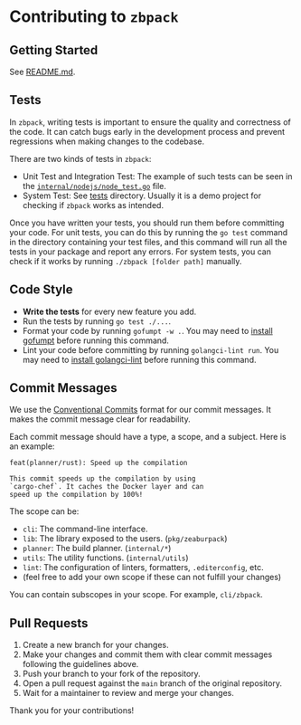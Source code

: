 # Contributing to `zbpack`

## Getting Started

See [README.md](./README.md).

## Tests

In `zbpack`, writing tests is important to ensure the quality and correctness of the code. It can catch bugs early in the development process and prevent regressions when making changes to the codebase.

There are two kinds of tests in `zbpack`:

- Unit Test and Integration Test: The example of such tests can be seen in the [`internal/nodejs/node_test.go`](internal/nodejs/node_test.go) file.
- System Test: See [tests](./tests) directory. Usually it is a demo project for checking if `zbpack` works as intended.

Once you have written your tests, you should run them before committing your code. For unit tests, you can do this by running the `go test` command in the directory containing your test files, and this command will run all the tests in your package and report any errors. For system tests, you can check if it works by running `./zbpack [folder path]` manually.

## Code Style

- **Write the tests** for every new feature you add.
- Run the tests by running `go test ./...`.
- Format your code by running `gofumpt -w .`. You may need to [install gofumpt](https://github.com/mvdan/gofumpt) before running this command.
- Lint your code before committing by running `golangci-lint run`. You may need to [install golangci-lint](https://golangci-lint.run/) before running this command.

## Commit Messages

We use the [Conventional Commits](https://www.conventionalcommits.org/en/v1.0.0/) format for our commit messages. It makes the commit message clear for readability.

Each commit message should have a type, a scope, and a subject. Here is an example:

```plain
feat(planner/rust): Speed up the compilation

This commit speeds up the compilation by using
`cargo-chef`. It caches the Docker layer and can
speed up the compilation by 100%!
```

The scope can be:

- `cli`: The command-line interface.
- `lib`: The library exposed to the users. (`pkg/zeaburpack`)
- `planner`: The build planner. (`internal/*`)
- `utils`: The utility functions. (`internal/utils`)
- `lint`: The configuration of linters, formatters, `.editerconfig`, etc.
- (feel free to add your own scope if these can not fulfill your changes)

You can contain subscopes in your scope. For example, `cli/zbpack`.

## Pull Requests

1. Create a new branch for your changes.
2. Make your changes and commit them with clear commit messages following the guidelines above.
3. Push your branch to your fork of the repository.
4. Open a pull request against the `main` branch of the original repository.
5. Wait for a maintainer to review and merge your changes.

Thank you for your contributions!
